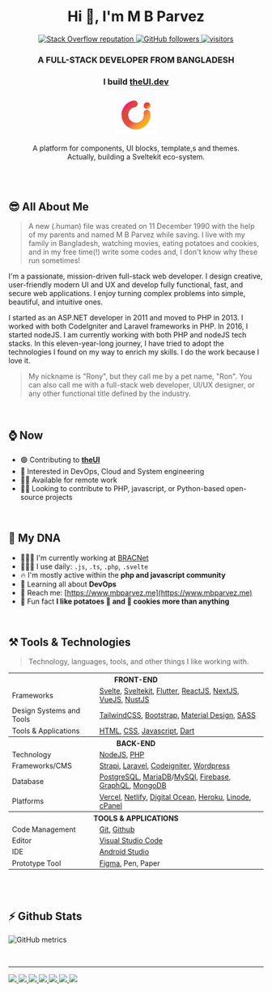 <!-- img src="https://github.com/mbparvezme/mbparvezme/blob/main/mbparvez-banner.png" alt="M B Parvez"/ -->
<h1 align="center">Hi 👋, I'm M B Parvez</h1>

<p align="center">
  <a href="https://stackoverflow.com/users/2300749/m-b-parvez">
    <img alt="Stack Overflow reputation" src="https://img.shields.io/stackexchange/stackoverflow/r/2300749?color=orange&label=reputation&logo=stackoverflow">
  </a>
  <a href="https://github.com/mbparvezme?tab=followers">
    <img alt="GitHub followers" src="https://img.shields.io/github/followers/mbparvezme?style=flat&color=black&logo=github">
  </a>
  <a href="https://github.com/mbparvezme/">
    <img src="https://komarev.com/ghpvc/?username=mbparvezme" alt="visitors" />
  </a>

</p>

<h3 align="center">A FULL-STACK DEVELOPER FROM BANGLADESH</h3>
<div align="center">
  <!--### Whatever I do, I do it because I love to do it-->

  ### I build [**theUI.dev**](https://www.theui.dev)
  
  <img width="80pc" src="https://github.com/mbparvezme/mbparvezme/blob/main/TheUI - space-around.png" alt="M B Parvez"/>

  A platform for components, UI blocks, template,s and themes.<br>Actually, building a Sveltekit eco-system.

</div>

<br><br>

## 😎 All About Me
> A new (.human) file was created on 11 December 1990 with the help of my parents and named M B Parvez while saving. I live with my family in Bangladesh, watching movies, eating potatoes and cookies, and in my free time(!) write some codes and, I don't know why these run sometimes!

I'm a passionate, mission-driven full-stack web developer. I design creative, user-friendly modern UI and UX and develop fully functional, fast, and secure web applications. I enjoy turning complex problems into simple, beautiful, and intuitive ones.

I started as an ASP.NET developer in 2011 and moved to PHP in 2013. I worked with both CodeIgniter and Laravel frameworks in PHP. In 2016, I started nodeJS. I am currently working with both PHP and nodeJS tech stacks. In this eleven-year-long journey, I have tried to adopt the technologies I found on my way to enrich my skills. I do the work because I love it.

> My nickname is "Rony", but they call me by a pet name, "Ron". You can also call me with a full-stack web developer, UI/UX designer, or any other functional title defined by the industry.

<br>

## ⌚ Now

- 🟢 Contributing to [**theUI**](https://github.com/theui-dev)
- 💖 Interested in DevOps, Cloud and System engineering
- ✋🏼 Available for remote work
- 👷🏼 Looking to contribute to PHP, javascript, or Python-based open-source projects

<br>

## 🧬 My DNA

- 👩🏿‍💼 I'm currently working at [BRACNet](https://www.bracnet.net) <!--- - 👩🏿‍💼 I'm currently working at [Gosoft](https://www.gosoft.io) and [BIPBY](https://www.bipby.digital)-->
- 🧑🏼‍💻 I use daily: `.js`, `.ts`, `.php`, `.svelte`
- 🔥 I'm mostly active within the **php and javascript community**
- 🌱 Learning all about **DevOps**
- 🚗 Reach me: [https://www.mbparvez.me](https://www.mbparvez.me)
- 🎉 Fun fact **I like potatoes 🥔 and 🍪 cookies more than anything**

<br>

## ⚒️ Tools & Technologies
> Technology, languages, tools, and other things I like working with.


<table border="0">
  <tr><th colspan="2">FRONT-END</th></tr>
  <tr>
    <td>Frameworks</td>
    <td> 
      <a href="https://svelte.dev" target="_blank">Svelte</a>,
      <a href="https://kit.svelte.dev" target="_blank">Sveltekit</a>,
      <a href="https://flutter.dev" target="_blank">Flutter</a>,
      <a href="https://reactjs.org" target="_blank">ReactJS</a>,
      <a href="https://nextjs.org" target="_blank">NextJS</a>,
      <a href="https://vuejs.org" target="_blank">VueJS</a>,
      <a href="https://nuxtjs.org" target="_blank">NustJS</a>
    </td>
  </tr>
  <tr>
    <td>Design Systems and Tools</td>
    <td>
      <a href="https://tailwindcss.com" target="_blank">TailwindCSS</a>,
      <a href="https://getbootstrap.com" target="_blank">Bootstrap</a>,
      <a href="https://material.io" target="_blank">Material Design</a>,
      <a href="https://sass-lang.com" target="_blank">SASS</a>
    </td>
  </tr>
  <tr>
    <td>Tools & Applications</td>
    <td>
      <a href="https://developer.mozilla.org/en-US/docs/Web/HTML" target="_blank">HTML</a>,
      <a href="https://developer.mozilla.org/en-US/docs/Web/CSS" target="_blank">CSS</a>,
      <a href="https://developer.mozilla.org/en-US/docs/Web/JavaScript" target="_blank">Javascript</a>,
      <a href="https://dart.dev" target="_blank">Dart</a>
    </td>
  </tr>
  <tr><th colspan="2">BACK-END</th></tr>
  <tr>
    <td>Technology</td>
    <td> 
      <a href="https://nodejs.org/en" target="_blank">NodeJS</a>,
      <a href="https://www.php.net" target="_blank">PHP</a>
    </td>
  </tr>
  <tr>
    <td>Frameworks/CMS</td>
    <td> 
      <a href="https://strapi.io" target="_blank">Strapi</a>,
      <a href="https://laravel.com" target="_blank">Laravel</a>,
      <a href="https://codeigniter.com" target="_blank">Codeigniter</a>,
      <a href="https://wordpress.org" target="_blank">Wordpress</a>
    </td>
  </tr>
  <tr>
    <td>Database</td>
    <td> 
      <a href="https://www.postgresql.org" target="_blank">PostgreSQL</a>,
      <a href="https://mariadb.org" target="_blank">MariaDB</a>/<a href="https://www.mysql.com" target="_blank">MySQl</a>,
      <a href="https://firebase.google.com" target="_blank">Firebase</a>,
      <a href="https://graphql.org" target="_blank">GraphQL</a>,
      <a href="https://www.mongodb.com" target="_blank">MongoDB</a>
    </td>
  </tr>
  <tr>
    <td>Platforms</td>
    <td>
      <a href="https://vercel.com" target="_blank">Vercel</a>,
      <a href="https://www.netlify.com" target="_blank">Netlify</a>,
      <a href="https://www.digitalocean.com" target="_blank">Digital Ocean</a>,
      <a href="https://heroku.com" target="_blank">Heroku</a>,
      <a href="https://linode.com" target="_blank">Linode</a>,
      <a href="https://cpanel.net" target="_blank">cPanel</a>
    </td>
  </tr>
  <tr><th colspan="2">TOOLS & APPLICATIONS</th></tr>
  <tr>
    <td>Code Management</td>
    <td>
      <a href="https://git-scm.com" target="_blank">Git</a>,
      <a href="https://github.com" target="_blank">Github</a>
    </td>
  </tr>
  <tr>
    <td>Editor</td>
    <td>
      <a href="https://code.visualstudio.com" target="_blank">Visual Studio Code</a>
    </td>
  </tr>
  <tr>
    <td>IDE</td>
    <td>
      <a href="https://code.visualstudio.com" target="_blank">Android Studio</a>
    </td>
  </tr>
  <tr>
    <td>Prototype Tool</td>
    <td>
      <a href="https://code.visualstudio.com" target="_blank">Figma</a>, Pen, Paper
    </td>
  </tr>
</table>

<br><br>

## ⚡ Github Stats
<p float="left">

  <!--   ![GitHub metrics](https://metrics.lecoq.io/mbparvezme) -->
  
  ![GitHub metrics](https://metrics.lecoq.io/mbparvezme?template=classic&base.indepth=true&base.hireable=true&commits.authoring=&base.header=0&base.community=0&languages=1&lines=1&people=1&introduction=1&gists=1&pagespeed=1&tweets=1&stackoverflow=1&base=header%2C%20activity%2C%20community%2C%20repositories%2C%20metadata&base.indepth=true&base.hireable=true&languages=false&languages.limit=8&languages.threshold=0%25&languages.other=true&languages.colors=github&languages.sections=most-used&languages.details=percentage&languages.indepth=false&languages.analysis.timeout=15&languages.categories=markup%2C%20programming&languages.recent.categories=markup%2C%20programming&languages.recent.load=300&languages.recent.days=14&lines=false&lines.sections=base&lines.repositories.limit=4&lines.history.limit=1&people=false&people.limit=92&people.identicons=true&people.identicons.hide=false&people.size=16&people.types=followers&people.shuffle=false&introduction=false&introduction.title=true&gists=false&pagespeed=false&pagespeed.url=gosoft.io&pagespeed.detailed=false&pagespeed.screenshot=false&pagespeed.pwa=false&tweets=false&tweets.user=mbparvezme&tweets.attachments=false&tweets.limit=1&stackoverflow=false&stackoverflow.user=2300749&stackoverflow.sections=answers-top&stackoverflow.limit=1&stackoverflow.lines=1&stackoverflow.lines.snippet=2&config.timezone=Asia%2FDhaka&config.padding=0%2C%2016%20%2B%2011%25)

</p>

<br>

---
  
<p>
  <a href="https://twitter.com/mbparvezme">
    <img src="https://img.shields.io/badge/twitter-%231DA1F2.svg?&style=flat&logo=twitter&logoColor=white">
  </a> 
  <a href="https://www.linkedin.com/in/mbparvezme/">
    <img src="https://img.shields.io/badge/Linkedin-0077B5?style=flat&logo=linkedin&logoColor=white">
  </a> 
  <a href="https://www.facebook.com/mbparvezme">
    <img src="https://img.shields.io/badge/Facebook-1877F2?style=flat&logo=facebook&logoColor=white">
  </a>
  <a href="https://dev.to/mbparvezme">
    <img src="https://img.shields.io/badge/DEV-000000?style=flat&logo=dev.to&logoColor=white">
  </a>
  <a href="https://medium.com/@mbparvezme">
    <img src="https://img.shields.io/badge/Medium-12100E?style=flat&logo=medium&logoColor=white">
  </a>
  <a href="mailto:mbparvezme@gmail.com">
    <img src="https://img.shields.io/badge/Gmail-D14836?style=flat&logo=gmail&logoColor=white">
  </a>
  <a href="https://www.mbparvez.me">
    <img src="https://img.shields.io/badge/🌍_Website-000000?style=flat">
  </a>
</p>
